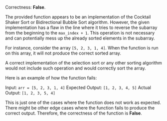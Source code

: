 Correctness: **False**.

The provided function appears to be an implementation of the Cocktail Shaker Sort or Bidirectional Bubble Sort algorithm. However, the given implementation has a flaw in the line where it tries to reverse the subarray from the beginning to the `max_index + 1`. This operation is not necessary and can potentially mess up the already sorted elements in the subarray. 

For instance, consider the array `[5, 2, 3, 1, 4]`. When the function is run on this array, it will not produce the correct sorted array. 

A correct implementation of the selection sort or any other sorting algorithm would not include such operation and would correctly sort the array.

Here is an example of how the function fails:

Input: `arr = [5, 2, 3, 1, 4]`
Expected Output: `[1, 2, 3, 4, 5]`
Actual Output: `[1, 2, 3, 5, 4]`

This is just one of the cases where the function does not work as expected. There might be other edge cases where the function fails to produce the correct output. Therefore, the correctness of the function is **False**.